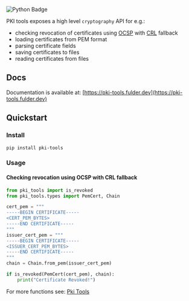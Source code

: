 ![Python Badge](https://img.shields.io/badge/python-3.8%2B-blue.svg?style=for-the-badge&logo=python)

PKI tools exposes a high level `cryptography` API for e.g.:

* checking revocation of certificates using
  [OCSP](https://datatracker.ietf.org/doc/html/rfc5280.html#section-4.2.2.1)
  with
  [CRL](https://datatracker.ietf.org/doc/html/rfc5280.html#section-4.2.1.13)
  fallback
* loading certificates from PEM format
* parsing certificate fields
* saving certificates to files
* reading certificates from files

## Docs

Documentation is available
at: [https://pki-tools.fulder.dev](https://pki-tools.fulder.dev)

## Quickstart

### Install

`pip install pki-tools`

### Usage

#### Checking revocation using OCSP with CRL fallback

```python
from pki_tools import is_revoked
from pki_tools.types import PemCert, Chain

cert_pem = """
-----BEGIN CERTIFICATE-----
<CERT_PEM_BYTES>
-----END CERTIFICATE-----
"""
issuer_cert_pem = """
-----BEGIN CERTIFICATE-----
<ISSUER_CERT_PEM_BYTES>
-----END CERTIFICATE-----
"""
chain = Chain.from_pem(issuer_cert_pem)

if is_revoked(PemCert(cert_pem), chain):
    print("Certificate Revoked!")
```

For more functions see:
[Pki Tools](https://pki-tools.fulder.dev/pki_tools/#pki-tools)

